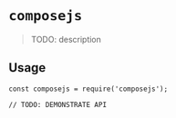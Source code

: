 # `composejs`

> TODO: description

## Usage

```
const composejs = require('composejs');

// TODO: DEMONSTRATE API
```
